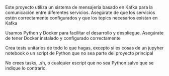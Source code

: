 Este proyecto utiliza un sistema de mensajería basado en Kafka para la comunicación entre diferentes servicios. Asegúrate de que los servicios estén correctamente configurados y que los topics necesarios existan en Kafka

Usamos Python y Docker para facilitar el desarrollo y despliegue. Asegúrate de tener Docker instalado y configurado correctamente

Crea tests unitarios de todo lo que hagas, excepto si es cosas de un jupyher notebook o un script de Python que no sea parte del proyecto principal

No crees tasks, .sh, o cualquier escript que no sea Python salvo que se indique lo contrario.
